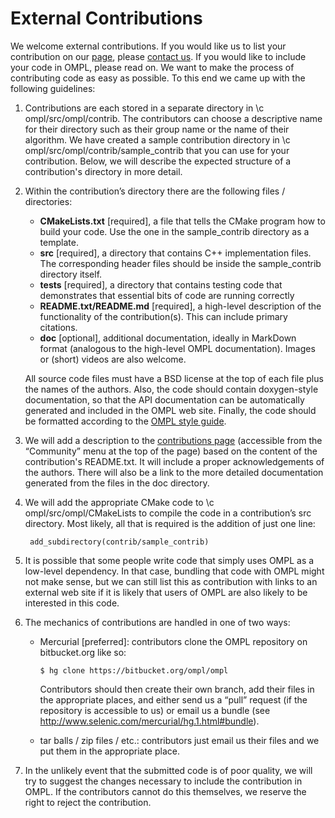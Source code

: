 # External Contributions

We welcome external contributions. If you would like us to list your contribution on our [page](thirdparty.html), please [contact us](contact.html). If you would like to include your code in OMPL, please read on. We want to make the process of contributing code as easy as possible. To this end we came up with the following guidelines:

1. Contributions are each stored in a separate directory in \c ompl/src/ompl/contrib. The contributors can choose a descriptive name for their directory such as their group name or the name of their algorithm. We have created a sample contribution directory in \c ompl/src/ompl/contrib/sample_contrib that you can use for your contribution. Below, we will describe the expected structure of a contribution's directory in more detail.
2. Within the contribution’s directory there are the following files / directories:
   
   - __CMakeLists.txt__ [required], a file that tells the CMake program how to build your code. Use the one in the sample_contrib directory as a template.
   - __src__ [required], a directory that contains C++ implementation files. The corresponding header files should be inside the sample_contrib directory itself.
   - __tests__ [required], a directory that contains testing code that demonstrates that essential bits of code are running correctly
   - __README.txt/README.md__ [required], a high-level description of the functionality of the contribution(s). This can include primary citations.
   - __doc__ [optional], additional documentation, ideally in MarkDown format (analogous to the high-level OMPL documentation). Images or (short) videos are also welcome.

   All source code files must have a BSD license at the top of each file plus the names of the authors. Also, the code should contain doxygen-style documentation, so that the API documentation can be automatically generated and included in the OMPL web site. Finally, the code should be formatted according to the [OMPL style guide](styleGuide.html).
3. We will add a description to the [contributions page](thirdparty.html) (accessible from the “Community” menu at the top of the page) based on the content of the contribution's README.txt. It will include a proper acknowledgements of the authors. There will also be a link to the more detailed documentation generated from the files in the doc directory.
4. We will add the appropriate CMake code to \c ompl/src/ompl/CMakeLists to compile the code in a contribution’s src directory. Most likely, all that is required is the addition of just one line:

        add_subdirectory(contrib/sample_contrib)

5. It is possible that some people write code that simply uses OMPL as a low-level dependency. In that case, bundling that code with OMPL might not make sense, but we can still list this as contribution with links to an external web site if it is likely that users of OMPL are also likely to be interested in this code.
6. The mechanics of contributions are handled in one of two ways:

    - Mercurial [preferred]: contributors clone the OMPL repository on bitbucket.org like so:
            
          $ hg clone https://bitbucket.org/ompl/ompl
            
      Contributors should then create their own branch, add their files in the appropriate places, and either send us a “pull” request (if the repository is accessible to us) or email us a bundle (see http://www.selenic.com/mercurial/hg.1.html#bundle).
    - tar balls / zip files / etc.: contributors just email us their files and we put them in the appropriate place.
7. In the unlikely event that the submitted code is of poor quality, we will try to suggest the changes necessary to include the contribution in OMPL. If the contributors cannot do this themselves, we reserve the right to reject the contribution.
